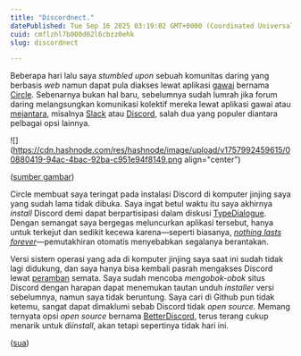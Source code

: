 ```yaml
---
title: "Discordnect."
datePublished: Tue Sep 16 2025 03:19:02 GMT+0000 (Coordinated Universal Time)
cuid: cmflzhl7b000d02l6cbzz0ehk
slug: discordnect

---
```


Beberapa hari lalu saya *stumbled upon* sebuah komunitas daring yang berbasis *web* namun dapat pula diakses lewat aplikasi [gawai](https://id.wikipedia.org/wiki/Gawai) bernama [Circle](https://circle.so/). Sebenarnya bukan hal baru, sebelumnya sudah lumrah jika forum daring melangsungkan komunikasi kolektif mereka lewat aplikasi gawai atau [mejantara](https://id.wikipedia.org/wiki/Komputer_mejantara), misalnya [Slack](https://en.wikipedia.org/wiki/Slack_\(software\)) atau [Discord](https://en.wikipedia.org/wiki/Discord), salah dua yang populer diantara pelbagai opsi lainnya.

![](https://cdn.hashnode.com/res/hashnode/image/upload/v1757992459615/00880419-94ac-4bac-92ba-c951e94f8149.png align="center")

([sumber gambar](https://discord.com/download))

Circle membuat saya teringat pada instalasi Discord di komputer jinjing saya yang sudah lama tidak dibuka. Saya ingat betul waktu itu saya akhirnya *install* Discord demi dapat berpartisipasi dalam diskusi [TypeDialogue](https://www.instagram.com/typedialogue). Dengan semangat saya bergegas meluncurkan aplikasi tersebut, hanya untuk terkejut dan sedikit kecewa karena—seperti biasanya, [*nothing lasts forever*](https://blog.sua.ist/nlf)—pemutakhiran otomatis menyebabkan segalanya berantakan.

Versi sistem operasi yang ada di komputer jinjing saya saat ini sudah tidak lagi didukung, dan saya hanya bisa kembali pasrah mengakses Discord lewat [peramban](https://id.wikipedia.org/wiki/Peramban_web) semata. Saya sudah mencoba *mengobok-obok* situs Discord dengan harapan dapat menemukan tautan unduh *installer* versi sebelumnya, namun saya tidak beruntung. Saya cari di Github pun tidak ketemu, sangat dapat dimaklumi sebab Discord tidak *open source*. Memang ternyata opsi *open source* bernama [BetterDiscord](https://betterdiscord.app/), terus terang cukup menarik untuk di*install*, akan tetapi sepertinya tidak hari ini.

([sua](https://sua.ist))